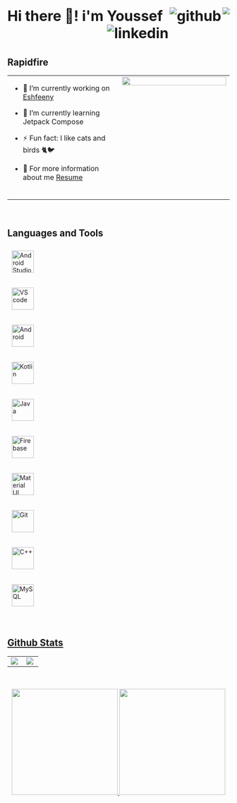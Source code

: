 <h2 align="left" style="font-size: 2rem;">
  Hi there 👋! i'm Youssef
    <a>
        <img align="right" src="https://kounter.tk/badge/YoussefmSaber.kounter?label=&color=52796f&style=for-the-badge&cntSuffix=%20Profile%20Views&silent=false" />
  </a>
    <a href="https://github.com/YoussefmSaber" target="_blank">
        <img align="right" src=https://img.shields.io/badge/github-%2324292e.svg?&style=for-the-badge&logo=github&logoColor=white alt=github style="margin-bottom: 5px;" />
    </a>
    <a href="https://linkedin.com/in/youssefmohammedsaber" target="_blank">
        <img align="right" src=https://img.shields.io/badge/linkedin-%231E77B5.svg?&style=for-the-badge&logo=linkedin&logoColor=white alt=linkedin style="margin-bottom: 5px;" />
    </a>  
</h2>

<br/>  

## Rapidfire  
<table>
<tr>
<td valign="top" width="50%">

- 🔭 I’m currently working on [Eshfeeny](https://github.com/YoussefmSaber/Eshfeeny)  
  

- 🌱 I’m currently learning Jetpack Compose  
  

- ⚡ Fun fact: I like cats and birds 🐈🐦


- 📃 For more information about me [Resume](https://docs.google.com/document/d/1QiXNORZgSE_DfJCL3a3pDyjjq_GKy2QdKsr6jWHwQqU/edit?usp=sharing)
<br>  

</td>
<td valign="top" width="50%">

<div align="center">
<img src="https://cdn.discordapp.com/attachments/981587143094845490/1074368823651749918/octocat-1676010233258.png" align="center" style="width: 100%" />
</div>  

</td>
</tr>
</table>  

<br/>  


## Languages and Tools  
<div>  
<!-- android studio icon -->
<a href="https://developer.android.com/studio" target="_blank"><img style="margin: 10px" src="https://1.bp.blogspot.com/-LgTa-xDiknI/X4EflN56boI/AAAAAAAAPuk/24YyKnqiGkwRS9-_9suPKkfsAwO4wHYEgCLcBGAsYHQ/s0/image9.png" alt="Android Studio" height="50" />

<!-- vscode icon -->
<a href="https://code.visualstudio.com/" target="_blank"><img style="margin: 10px" src="https://upload.wikimedia.org/wikipedia/commons/thumb/9/9a/Visual_Studio_Code_1.35_icon.svg/512px-Visual_Studio_Code_1.35_icon.svg.png?20210804221519" alt="VS code" height="50" /> 

<!-- android icon -->
<a href="https://www.android.com/intl/en_in/" target="_blank"><img style="margin: 10px" src="https://profilinator.rishav.dev/skills-assets/android-original-wordmark.svg" alt="Android" height="50" />  

<!-- kotlin icon -->
<a href="https://kotlinlang.org/" target="_blank"><img style="margin: 10px" src="https://profilinator.rishav.dev/skills-assets/kotlinlang-icon.svg" alt="Kotlin" height="50" />
<!-- java icon -->
<a href="https://www.java.com/" target="_blank"><img style="margin: 10px" src="https://profilinator.rishav.dev/skills-assets/java-original-wordmark.svg" alt="Java" height="50" />

<!-- firebase icon -->
<a href="https://firebase.google.com/" target="_blank"><img style="margin: 10px" src="https://profilinator.rishav.dev/skills-assets/firebase.png" alt="Firebase" height="50" />

<!-- matrial ui icon -->
<a href="https://mui.com/" target="_blank"><img style="margin: 10px" src="https://profilinator.rishav.dev/skills-assets/mui.png" alt="Material UI" height="50" /> 

<!-- github icon -->
<a href="https://github.com/" target="_blank"><img style="margin: 10px" src="https://profilinator.rishav.dev/skills-assets/git-scm-icon.svg" alt="Git" height="50" /> 

<!-- c++ icon -->
<a href="https://www.cplusplus.com/" target="_blank"><img style="margin: 10px" src="https://profilinator.rishav.dev/skills-assets/cplusplus-original.svg" alt="C++" height="50" />

<!-- mySql icon -->
<a href="https://www.mysql.com/" target="_blank"><img style="margin: 10px" src="https://profilinator.rishav.dev/skills-assets/mysql-original-wordmark.svg" alt="MySQL" height="50" />
</div> 

<br/>  


## Github Stats  
<table>
<tr>
<td valign="top" width="50%">

<img src="https://github-readme-stats.vercel.app/api?username=YoussefmSaber&show_icons=true&theme=vue-dark&count_private=true&hide_border=true" align="left" />

</td>
<td valign="top" width="50%">

<img src="https://github-readme-stats.vercel.app/api/top-langs/?username=YoussefmSaber&theme=vue-dark&hide_border=true&layout=compact" align="left"/>

</td>
</tr>
</table>  

<br/>  
<br/>  
<div align="center">
  <img src="https://cdn.discordapp.com/attachments/981587143094845490/1074381569604726815/Untitled_video_-_Made_with_Clipchamp.gif"  width="240" height="240"/>
  <img src="https://cdn.discordapp.com/attachments/981587143094845490/1074382109487136829/Untitled_video_-_Made_with_Clipchamp_1.gif" width="240" height="240" />
<div/>
